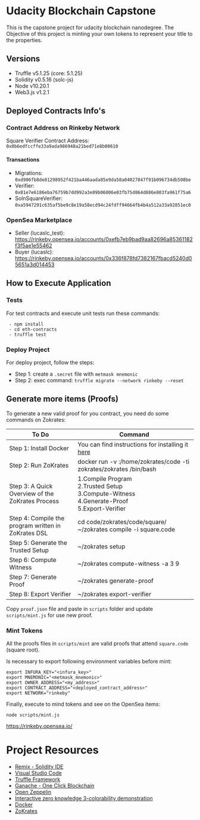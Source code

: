 # Udacity Blockchain Capstone

This is the capstone project for udacity blockchain nanodegree. The Objective of this project is minting your own tokens to represent your title to the properties.

## Versions

- Truffle v5.1.25 (core: 5.1.25)
- Solidity v0.5.16 (solc-js)
- Node v10.20.1
- Web3.js v1.2.1

## Deployed Contracts Info's

### Contract Address on Rinkeby Network

Square Verifier Contract Address: `0x0b6edfccffe33a9ada986948a21bed71e8b00610`

#### Transactions
- Migrations: `0xd906fb8de81298952f421ba446aada85e9da58a04027847f91b096734db508be`
- Verifier: `0x81e7e6186eba76759b7dd992a3e89b06006e03fb75d864d886e803fa961f75a6`
- SolnSquareVerifier: `0xa5947291c635af5be9c8e19a58ecd94c24fdff94664fb4b4a512a33a92851ec0`

### OpenSea Marketplace

- Seller (lucaslc_test): https://rinkeby.opensea.io/accounts/0xefb7eb9bad9aa82696a85361182f3f5ae1e55462
- Buyer (lucaslc): https://rinkeby.opensea.io/accounts/0x336f878fd7382167fbacd5240d05651a3d014453

## How to Execute Application

### Tests

For test contracts and execute unit tests run these commands:

```
 - npm install
 - cd eth-contracts
 - truffle test
```
### Deploy Project

For deploy project, follow the steps:

- Step 1: create a `.secret` file with `metmask mnemonic`
- Step 2: exec command: `truffle migrate --network rinkeby --reset`

## Generate more items (Proofs)

To generate a new valid proof for you contract, you need do some commands on Zokrates:

| To Do | Command |
| ------------- | ------------- |
| Step 1: Install Docker | You can find instructions for installing it [here](https://docs.docker.com/install/)|
| Step 2: Run ZoKrates | docker run -v <Your path to zokrates>:/home/zokrates/code -ti zokrates/zokrates /bin/bash| 
| Step 3: A Quick Overview of the ZoKrates Process | 1.Compile Program</br> 2.Trusted Setup</br>3.Compute-Witness</br>4.Generate-Proof</br>5.Export-Verifier |
| Step 4: Compile the program written in ZoKrates DSL | cd code/zokrates/code/square/ </br> ~/zokrates compile -i square.code |
| Step 5: Generate the Trusted Setup | ~/zokrates setup |
| Step 6: Compute Witness | ~/zokrates compute-witness -a 3 9 |
| Step 7: Generate Proof | ~/zokrates generate-proof |
| Step 8: Export Verifier | ~/zokrates export-verifier|

Copy `proof.json` file and paste in `scripts` folder and update `scripts/mint.js` for use new proof.

### Mint Tokens

All the proofs files in `scripts/mint` are valid proofs that attend `square.code` (square root). 

Is necessary to export following environment variables before mint:

```
export INFURA_KEY="<infura_key>"
export MNEMONIC="<metmask_mnemonic>"
export OWNER_ADDRESS="<my_address>"
export CONTRACT_ADDRESS="<deployed_contract_address>"
export NETWORK="rinkeby"
```

Finally, execute to mind tokens and see on the OpenSea items:

```
node scripts/mint.js
```

https://rinkeby.opensea.io/


# Project Resources

* [Remix - Solidity IDE](https://remix.ethereum.org/)
* [Visual Studio Code](https://code.visualstudio.com/)
* [Truffle Framework](https://truffleframework.com/)
* [Ganache - One Click Blockchain](https://truffleframework.com/ganache)
* [Open Zeppelin ](https://openzeppelin.org/)
* [Interactive zero knowledge 3-colorability demonstration](http://web.mit.edu/~ezyang/Public/graph/svg.html)
* [Docker](https://docs.docker.com/install/)
* [ZoKrates](https://github.com/Zokrates/ZoKrates)
